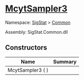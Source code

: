 # [McytSampler3](./McytSampler3.md)

Namespace: [SigStat]() > [Common]()

Assembly: SigStat.Common.dll


## Constructors

| Name | Summary | 
| --- | --- | 
| McytSampler3 (  ) |  | 


